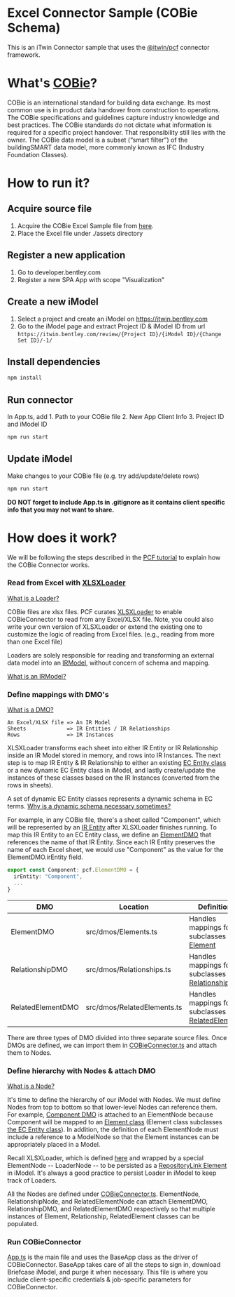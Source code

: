 # Excel Connector Sample (COBie Schema)

This is an iTwin Connector sample that uses the [@itwin/pcf](https://github.com/iTwin/pcf) connector framework.

# What's [COBie](https://en.wikipedia.org/wiki/COBie#:~:text=Construction%20Operations%20Building%20Information%20Exchange,COBie%20was%20designed%20by%20Dr.)?

COBie is an international standard for building data exchange. Its most common use is in product data handover from construction to operations. The COBie specifications and guidelines capture industry knowledge and best practices. The COBie standards do not dictate what information is required for a specific project handover. That responsibility still lies with the owner. The COBie data model is a subset (“smart filter”) of the buildingSMART data model, more commonly known as IFC (Industry Foundation Classes).

# How to run it?


## Acquire source file

1. Acquire the COBie Excel Sample file from [here](https://portal.nibs.org/files/wl/?id=oy5MyBRPiLx7ZmAomBRMgL62o1hi3YLk).
2. Place the Excel file under ./assets directory


## Register a new application

1. Go to developer.bentley.com
2. Register a new SPA App with scope "Visualization"


## Create a new iModel

1. Select a project and create an iModel on https://itwin.bentley.com
2. Go to the iModel page and extract Project ID & iModel ID from url ``` https://itwin.bentley.com/review/{Project ID}/{iModel ID}/{Change Set ID}/-1/ ```

## Install dependencies

```bash
npm install
```

## Run connector

In App.ts, add 1. Path to your COBie file 2. New App Client Info 3. Project ID and iModel ID

```bash
npm run start
```


## Update iModel

Make changes to your COBie file (e.g. try add/update/delete rows)

```bash
npm run start
```

**DO NOT forget to include App.ts in .gitignore as it contains client specific info that you may not want to share.**

# How does it work?

We will be following the steps described in the [PCF tutorial](https://github.com/iTwin/pcf/tree/enhance-doc#tutorial) to explain how the COBie Connector works.

### Read from Excel with [XLSXLoader](https://github.com/iTwin/pcf/blob/main/core/src/loaders/XLSXLoader.ts)

[What is a Loader?](https://github.com/iTwin/pcf/tree/enhance-doc#pick-or-extend-aloader)

COBie files are xlsx files. PCF curates [XLSXLoader](https://github.com/iTwin/pcf/blob/main/core/src/loaders/XLSXLoader.ts) to enable COBieConnector to read from any Excel/XLSX file. Note, you could also write your own version of XLSXLoader or extend the existing one to customize the logic of reading from Excel files. (e.g., reading from more than one Excel file)

Loaders are solely responsible for reading and transforming an external data model into an [IRModel](https://github.com/iTwin/pcf/tree/enhance-doc#understand-the-irmodel), without concern of schema and mapping.

[What is an IRModel?](https://github.com/iTwin/pcf/tree/enhance-doc#understand-the-irmodel)

### Define mappings with DMO's

[What is a DMO?](https://github.com/iTwin/pcf/tree/enhance-doc#define-mappings-with-dynamic-mappingobjects-dmo)

```
An Excel/XLSX file => An IR Model
Sheets             => IR Entities / IR Relationships
Rows               => IR Instances
```

XLSXLoader transforms each sheet into either IR Entity or IR Relationship inside an IR Model stored in memory, and rows into IR Instances. The next step is to map IR Entity & IR Relationship to either an existing [EC Entity class](https://www.itwinjs.org/bis/ec/ec-entity-class/) or a new dynamic EC Entity class in iModel, and lastly create/update the instances of these classes based on the IR Instances (converted from the rows in sheets).

A set of dynamic EC Entity classes represents a dynamic schema in EC terms. [Why is a dynamic schema necessary sometimes?](https://www.itwinjs.org/bis/intro/schema-customization/)

For example, in any COBie file, there's a sheet called "Component", which will be represented by an [IR Entity](https://github.com/iTwin/pcf/tree/enhance-doc#pcf-constructs) after XLSXLoader finishes running. To map this IR Entity to an EC Entity class, we define an [ElementDMO](https://github.com/iTwin/connector-samples/blob/d5dd3d2b78b3372f288e99ba4e256d3151dd0f52/cobie-excel-connector/src/dmos/Elements.ts#L27) that references the name of that IR Entity. Since each IR Entity preserves the name of each Excel sheet, we would use "Component" as the value for the ElementDMO.irEntity field.

```typescript
export const Component: pcf.ElementDMO = {
  irEntity: "Component",
  ...
}
```

| DMO | Location | Definition |
| -   | -        | -          |
| ElementDMO        | src/dmos/Elements.ts | Handles mappings for subclasses of [Element](https://www.itwinjs.org/reference/imodeljs-backend/elements/element/) |
| RelationshipDMO   | src/dmos/Relationships.ts | Handles mappings for subclasses of [Relationship](https://www.itwinjs.org/reference/imodeljs-backend/relationships/relationship/) |
| RelatedElementDMO | src/dmos/RelatedElements.ts | Handles mappings for subclasses of [RelatedElement](https://www.itwinjs.org/reference/imodeljs-common/entities/relatedelement/) |

There are three types of DMO divided into three separate source files. Once DMOs are defined, we can import them in [COBieConnector.ts](https://github.com/iTwin/connector-samples/blob/d5dd3d2b78b3372f288e99ba4e256d3151dd0f52/cobie-excel-connector/src/COBieConnector.ts#L16) and attach them to Nodes. 


### Define hierarchy with Nodes & attach DMO

[What is a Node?](https://github.com/iTwin/pcf/tree/enhance-doc#sketch-out-imodel-hierarchy-with-nodes-and-attachdmos)

It's time to define the hierarchy of our iModel with Nodes. We must define Nodes from top to bottom so that lower-level Nodes can reference them. For example, [Component DMO](https://github.com/iTwin/connector-samples/blob/d5dd3d2b78b3372f288e99ba4e256d3151dd0f52/cobie-excel-connector/src/dmos/Elements.ts#L27) is attached to an ElementNode because Component will be mapped to an [Element class](https://www.itwinjs.org/reference/imodeljs-backend/elements/element/) (Element class subclasses [the EC Entity class](https://www.itwinjs.org/reference/imodeljs-backend/schema/entity/)). In addition, the definition of each ElementNode must include a reference to a ModelNode so that the Element instances can be appropriately placed in a Model.

Recall XLSXLoader, which is defined [here](https://github.com/iTwin/connector-samples/blob/d5dd3d2b78b3372f288e99ba4e256d3151dd0f52/cobie-excel-connector/src/COBieConnector.ts#L47) and wrapped by a special ElementNode -- LoaderNode -- to be persisted as a [RepositoryLink Element](https://www.itwinjs.org/reference/imodeljs-backend/elements/repositorylink/) in iModel. It's always a good practice to persist Loader in iModel to keep track of Loaders.

All the Nodes are defined under [COBieConnector.ts](https://github.com/iTwin/connector-samples/blob/main/cobie-excel-connector/src/COBieConnector.ts). ElementNode, RelationshipNode, and RelatedElementNode can attach ElementDMO, RelationshipDMO, and RelatedElementDMO respectively so that multiple instances of Element, Relationship, RelatedElement classes can be populated.

### Run COBieConnector

[App.ts](https://github.com/iTwin/connector-samples/blob/main/cobie-excel-connector/src/App.ts) is the main file and uses the BaseApp class as the driver of COBieConnector. BaseApp takes care of all the steps to sign in, download Briefcase iModel, and purge it when necessary. This file is where you include client-specific credentials & job-specific parameters for COBieConnector.



<!--
| Node | Definition |
| -    | -          |
| SubjectNode | Represents a Subject Element in iModel |
| ModelNode   | Represents a Model & Partition Element in iModel |
| LoaderNode  | Represents a RepositoryLink Element in iModel |
| ElementNode | Represents a normal Element in iModel |
-->


